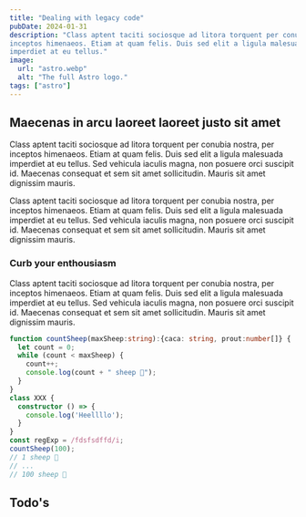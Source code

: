 ```yaml
---
title: "Dealing with legacy code"
pubDate: 2024-01-31
description: "Class aptent taciti sociosque ad litora torquent per conubia nostra, per
inceptos himenaeos. Etiam at quam felis. Duis sed elit a ligula malesuada
imperdiet at eu tellus."
image:
  url: "astro.webp"
  alt: "The full Astro logo."
tags: ["astro"]
---
```


## Maecenas in arcu laoreet laoreet justo sit amet

Class aptent taciti sociosque ad litora torquent per conubia nostra, per
inceptos himenaeos. Etiam at quam felis. Duis sed elit a ligula malesuada
imperdiet at eu tellus. Sed vehicula iaculis magna, non posuere orci
suscipit id. Maecenas consequat et sem sit amet sollicitudin. Mauris sit
amet dignissim mauris.

Class aptent taciti sociosque ad litora torquent per conubia nostra, per
inceptos himenaeos. Etiam at quam felis. Duis sed elit a ligula malesuada
imperdiet at eu tellus. Sed vehicula iaculis magna, non posuere orci
suscipit id. Maecenas consequat et sem sit amet sollicitudin. Mauris sit
amet dignissim mauris.

### Curb your enthousiasm

Class aptent taciti sociosque ad litora torquent per conubia nostra, per
inceptos himenaeos. Etiam at quam felis. Duis sed elit a ligula malesuada
imperdiet at eu tellus. Sed vehicula iaculis magna, non posuere orci
suscipit id. Maecenas consequat et sem sit amet sollicitudin. Mauris sit
amet dignissim mauris.

```ts
function countSheep(maxSheep:string):{caca: string, prout:number[]} {
  let count = 0;
  while (count < maxSheep) {
    count++;
    console.log(count + " sheep 🐑");
  }
}
class XXX {
  constructor () => {
    console.log('Heellllo');
  }
}
const regExp = /fdsfsdffd/i;
countSheep(100);
// 1 sheep 🐑
// ...
// 100 sheep 🐑
```

## Todo's
